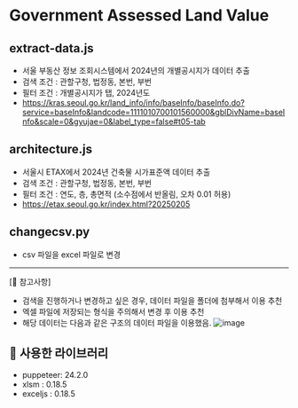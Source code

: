 # Government Assessed Land Value
## extract-data.js
- 서울 부동산 정보 조회시스템에서 2024년의 개별공시지가 데이터 추출
- 검색 조건 : 관할구청, 법정동, 본번, 부번
- 필터 조건 : 개별공시지가 탭, 2024년도
- https://kras.seoul.go.kr/land_info/info/baseInfo/baseInfo.do?service=baseInfo&landcode=1111010700101560000&gblDivName=baseInfo&scale=0&gyujae=0&label_type=false#t05-tab


## architecture.js
- 서울시 ETAX에서 2024년 건축물 시가표준액 데이터 추출
- 검색 조건 : 관할구청, 법정동, 본번, 부번
- 필터 조건 : 연도, 층, 총면적 (소수점에서 반올림, 오차 0.01 허용)
- https://etax.seoul.go.kr/index.html?20250205


## changecsv.py
- csv 파일을 excel 파일로 변경

---

[🌟 참고사항]
- 검색을 진행하거나 변경하고 싶은 경우, 데이터 파일을 폴더에 첨부해서 이용 추천
- 엑셀 파일에 저장되는 형식을 주의해서 변경 후 이용 추천
- 해당 데이터는 다음과 같은 구조의 데이터 파일을 이용했음.
  ![image](https://github.com/user-attachments/assets/5784d158-5229-4cd6-9b94-e5e60f7aae9d)


## 📁 사용한 라이브러리
- puppeteer: 24.2.0
- xlsm : 0.18.5
- exceljs : 0.18.5
